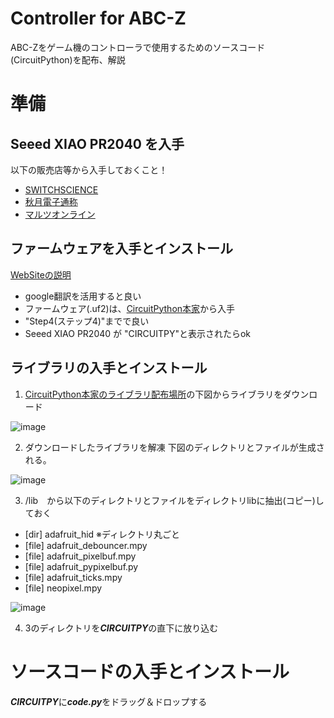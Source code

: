 # Controller for ABC-Z
ABC-Zをゲーム機のコントローラで使用するためのソースコード(CircuitPython)を配布、解説

# 準備
## Seeed XIAO PR2040 を入手
以下の販売店等から入手しておくこと！
- [SWITCHSCIENCE](https://www.switch-science.com/catalog/7634/)
- [秋月電子通称](https://akizukidenshi.com/catalog/g/gM-17044/)
- [マルツオンライン](https://www.marutsu.co.jp/pc/i/2229736/)
　

## ファームウェアを入手とインストール
 [WebSiteの説明](https://wiki.seeedstudio.com/XIAO-RP2040-with-CircuitPython/)
- google翻訳を活用すると良い
- ファームウェア(.uf2)は、[CircuitPython本家](https://circuitpython.org/board/seeeduino_xiao_rp2040/)から入手
- "Step4(ステップ4)"までで良い
- Seeed XIAO PR2040 が "CIRCUITPY"と表示されたらok
　

## ライブラリの入手とインストール　
1. [CircuitPython本家のライブラリ配布場所](https://circuitpython.org/libraries)の下図からライブラリをダウンロード

![image](https://user-images.githubusercontent.com/43605763/185802350-7a6c4999-844f-4b76-9860-59f934375b84.png)

2. ダウンロードしたライブラリを解凍
下図のディレクトリとファイルが生成される。

![image](https://user-images.githubusercontent.com/43605763/185802707-b66e42cc-9f02-4a70-8974-5c61c6941ead.png)

3. /lib　から以下のディレクトリとファイルをディレクトリlibに抽出(コピー)しておく
  - [dir] adafruit_hid ※ディレクトリ丸ごと
  - [file] adafruit_debouncer.mpy
  - [file] adafruit_pixelbuf.mpy
  - [file] adafruit_pypixelbuf.py
  - [file] adafruit_ticks.mpy
  - [file] neopixel.mpy

![image](https://user-images.githubusercontent.com/43605763/185802888-962c7d67-b286-45b4-8abc-6b16a9cc2b04.png)


4. 3のディレクトリを***CIRCUITPY***の直下に放り込む

# ソースコードの入手とインストール
***CIRCUITPY***に***code.py***をドラッグ＆ドロップする
